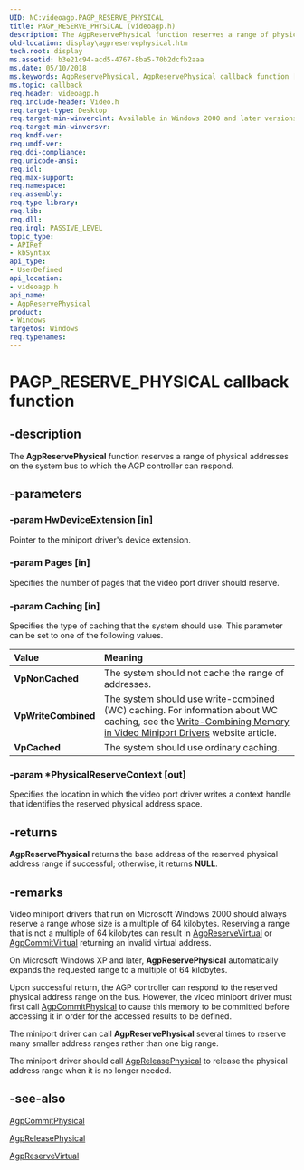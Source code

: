 ```yaml
---
UID: NC:videoagp.PAGP_RESERVE_PHYSICAL
title: PAGP_RESERVE_PHYSICAL (videoagp.h)
description: The AgpReservePhysical function reserves a range of physical addresses on the system bus to which the AGP controller can respond.
old-location: display\agpreservephysical.htm
tech.root: display
ms.assetid: b3e21c94-acd5-4767-8ba5-70b2dcfb2aaa
ms.date: 05/10/2018
ms.keywords: AgpReservePhysical, AgpReservePhysical callback function [Display Devices], PAGP_RESERVE_PHYSICAL, PAGP_RESERVE_PHYSICAL callback, VideoPort_Functions_9ce9c724-b077-4821-9b9a-adb3d16f5671.xml, display.agpreservephysical, videoagp/AgpReservePhysical
ms.topic: callback
req.header: videoagp.h
req.include-header: Video.h
req.target-type: Desktop
req.target-min-winverclnt: Available in Windows 2000 and later versions of the Windows operating systems.
req.target-min-winversvr: 
req.kmdf-ver: 
req.umdf-ver: 
req.ddi-compliance: 
req.unicode-ansi: 
req.idl: 
req.max-support: 
req.namespace: 
req.assembly: 
req.type-library: 
req.lib: 
req.dll: 
req.irql: PASSIVE_LEVEL
topic_type:
- APIRef
- kbSyntax
api_type:
- UserDefined
api_location:
- videoagp.h
api_name:
- AgpReservePhysical
product:
- Windows
targetos: Windows
req.typenames: 
---
```


# PAGP_RESERVE_PHYSICAL callback function


## -description


The <b>AgpReservePhysical</b> function reserves a range of physical addresses on the system bus to which the AGP controller can respond.


## -parameters




### -param HwDeviceExtension [in]

Pointer to the miniport driver's device extension.


### -param Pages [in]

Specifies the number of pages that the video port driver should reserve.


### -param Caching [in]

Specifies the type of caching that the system should use. This parameter can be set to one of the following values.

| **Value** | **Meaning** | 
|:--|:--|
| **VpNonCached** | The system should not cache the range of addresses. | 
| **VpWriteCombined** | The system should use write-combined (WC) caching. For information about WC caching, see the [Write-Combining Memory in Video Miniport Drivers](https://docs.microsoft.com/previous-versions/windows/hardware/design/dn642116(v=vs.85))  website article. | 
| **VpCached** | The system should use ordinary caching. | 


### -param *PhysicalReserveContext [out]

Specifies the location in which the video port driver writes a context handle that identifies the reserved physical address space.


## -returns



<b>AgpReservePhysical</b> returns the base address of the reserved physical address range if successful; otherwise, it returns <b>NULL</b>.




## -remarks



Video miniport drivers that run on Microsoft Windows 2000 should always reserve a range whose size is a multiple of 64 kilobytes. Reserving a range that is not a multiple of 64 kilobytes can result in <a href="https://docs.microsoft.com/windows-hardware/drivers/ddi/content/videoagp/nc-videoagp-pagp_reserve_virtual">AgpReserveVirtual</a> or <a href="https://docs.microsoft.com/windows-hardware/drivers/ddi/content/videoagp/nc-videoagp-pagp_commit_virtual">AgpCommitVirtual</a> returning an invalid virtual address.

On Microsoft Windows XP and later, <b>AgpReservePhysical</b> automatically expands the requested range to a multiple of 64 kilobytes.

Upon successful return, the AGP controller can respond to the reserved physical address range on the bus. However, the video miniport driver must first call <a href="https://docs.microsoft.com/windows-hardware/drivers/ddi/content/videoagp/nc-videoagp-pagp_commit_physical">AgpCommitPhysical</a> to cause this memory to be committed before accessing it in order for the accessed results to be defined.

The miniport driver can call <b>AgpReservePhysical</b> several times to reserve many smaller address ranges rather than one big range.

The miniport driver should call <a href="https://docs.microsoft.com/windows-hardware/drivers/ddi/content/videoagp/nc-videoagp-pagp_release_physical">AgpReleasePhysical</a> to release the physical address range when it is no longer needed. 




## -see-also




<a href="https://docs.microsoft.com/windows-hardware/drivers/ddi/content/videoagp/nc-videoagp-pagp_commit_physical">AgpCommitPhysical</a>



<a href="https://docs.microsoft.com/windows-hardware/drivers/ddi/content/videoagp/nc-videoagp-pagp_release_physical">AgpReleasePhysical</a>



<a href="https://docs.microsoft.com/windows-hardware/drivers/ddi/content/videoagp/nc-videoagp-pagp_reserve_virtual">AgpReserveVirtual</a>
 

 

